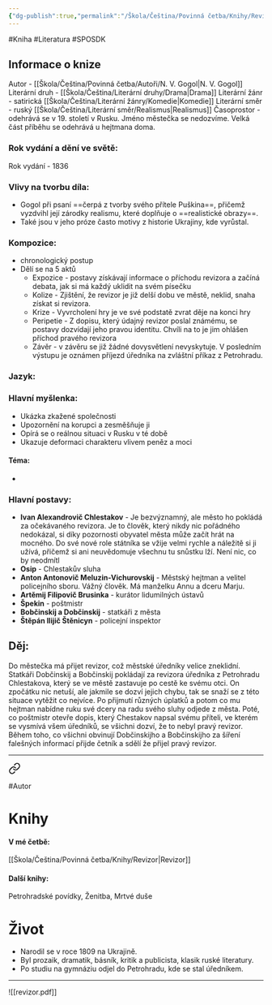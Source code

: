 ```yaml
---
{"dg-publish":true,"permalink":"/Škola/Čeština/Povinná četba/Knihy/Revizor/","created":"2024-03-18T20:55:46.735+01:00","updated":"2024-03-13T18:24:54.146+01:00"}
---
```


#Kniha #Literatura #SPOSDK
## Informace o knize
Autor -  [[Škola/Čeština/Povinná četba/Autoři/N. V. Gogol\|N. V. Gogol]]
Literární druh - [[Škola/Čeština/Literární druhy/Drama\|Drama]]
Literární žánr -  satirická [[Škola/Čeština/Literární žánry/Komedie\|Komedie]]
Literární směr - ruský [[Škola/Čeština/Literární směr/Realismus\|Realismus]]
Časoprostor -  odehrává se v 19. století v Rusku. Jméno městečka se nedozvíme. Velká část příběhu se odehrává u hejtmana doma.
### Rok vydání a dění ve světě:
Rok vydání - 1836
### Vlivy na tvorbu díla:
- Gogol při psaní ==čerpá z tvorby svého přítele Puškina==, přičemž vyzdvihl její zárodky realismu, které doplňuje o ==realistické obrazy==.
- Také jsou v jeho próze často motivy z historie Ukrajiny, kde vyrůstal.
### Kompozice:
- chronologický postup
- Dělí se na 5 aktů
	- Expozice - postavy získávají informace o příchodu revizora a začíná debata, jak si má každý uklidit na svém písečku
	- Kolize - Zjištění, že revizor je již delší dobu ve městě, neklid, snaha získat si revizora.
	- Krize - Vyvrcholení hry je ve své podstatě zvrat děje na konci hry
	- Peripetie - Z dopisu, který údajný revizor poslal známému, se postavy dozvídají jeho pravou identitu. Chvíli na to je jim ohlášen příchod pravého revizora
	- Závěr - v závěru se již žádné dovysvětlení nevyskytuje. V posledním výstupu je oznámen příjezd úředníka na zvláštní příkaz z Petrohradu.
### Jazyk:

### Hlavní myšlenka:
- Ukázka zkažené společnosti
- Upozornění na korupci a zesměšňuje ji
- Opírá se o reálnou situaci v Rusku v té době
- Ukazuje deformaci charakteru vlivem peněz a moci
#### Téma:
 - 
### Hlavní postavy:
- __Ivan Alexandrovič Chlestakov__ - Je bezvýznamný, ale město ho pokládá za očekávaného revizora. Je to člověk, který nikdy nic pořádného nedokázal, si díky pozornosti obyvatel města může začít hrát na mocného. Do své nové role státníka se vžije velmi rychle a náležitě si ji užívá, přičemž si ani neuvědomuje všechnu tu snůstku lží. Není nic, co by neodmítl
- __Osip__ - Chlestakův sluha
- __Anton Antonovič Meluzin-Vichurovskij__ - Městský hejtman a velitel policejního sboru. Vážný člověk. Má manželku Annu a dceru Marju.
- __Artěmij Filipovič Brusinka__ - kurátor lidumilných ústavů
- __Špekin__ - poštmistr
- __Bobčinskij a Dobčinskij__ - statkáři z města
- __Štěpán Ilijič Štěnicyn__ - policejní inspektor
## Děj:
Do městečka má přijet revizor, což městské úředníky velice zneklidní. Statkáři Dobčinskij a Bobčinskij pokládají za revizora úředníka z Petrohradu Chlestakova, který se ve městě zastavuje po cestě ke svému otci. On zpočátku nic netuší, ale jakmile se dozví jejich chybu, tak se snaží se z této situace vytěžit co nejvíce. Po přijmutí různých úplatků a potom co mu hejtman nabídne ruku své dcery na radu svého sluhy odjede z města. Poté, co poštmistr otevře dopis, který Chestakov napsal svému příteli, ve kterém se vysmívá všem úředníků, se všichni dozví, že to nebyl pravý revizor. Během toho, co všichni obvinují Dobčinskijho a Bobčinskijho za šíření falešných informací přijde četník a sdělí že přijel pravý revizor.
___

<div class="transclusion internal-embed is-loaded"><a class="markdown-embed-link" href="/skola/cestina/povinna-cetba/autori/n-v-gogol/" aria-label="Open link"><svg xmlns="http://www.w3.org/2000/svg" width="24" height="24" viewBox="0 0 24 24" fill="none" stroke="currentColor" stroke-width="2" stroke-linecap="round" stroke-linejoin="round" class="svg-icon lucide-link"><path d="M10 13a5 5 0 0 0 7.54.54l3-3a5 5 0 0 0-7.07-7.07l-1.72 1.71"></path><path d="M14 11a5 5 0 0 0-7.54-.54l-3 3a5 5 0 0 0 7.07 7.07l1.71-1.71"></path></svg></a><div class="markdown-embed">




#Autor 
# Knihy
#### V mé četbě:
[[Škola/Čeština/Povinná četba/Knihy/Revizor\|Revizor]]
#### Další knihy:
Petrohradské povídky, Ženitba, Mrtvé duše
# Život
- Narodil se v roce 1809 na Ukrajině.
- Byl prozaik, dramatik, básník, kritik a publicista, klasik ruské literatury.
- Po studiu na gymnáziu odjel do Petrohradu, kde se stal úředníkem.


</div></div>

___

![[revizor.pdf]]
